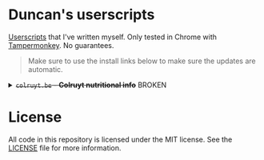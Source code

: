 # Duncan's userscripts

[Userscripts](https://en.wikipedia.org/wiki/Userscript) that I've written myself. Only tested in Chrome with [Tampermonkey](https://www.tampermonkey.net/). No guarantees.

> Make sure to use the install links below to make sure the updates are automatic.

<details>
<summary><s><code>colruyt.be</code> - <strong>Colruyt nutritional info</strong></s> BROKEN</summary>

> Currently broken. Might or might not be fixed in the future.

Displays the nutritional information next to items on the Colruyt website, a Belgian supermarket.

</details>

# License

All code in this repository is licensed under the MIT license. See the [LICENSE](./LICENSE) file for more information.
